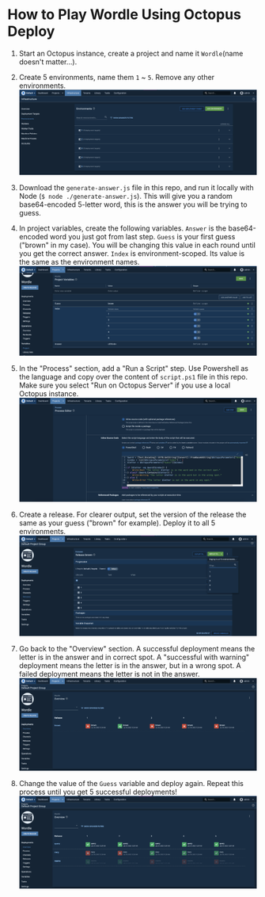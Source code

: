 # How to Play Wordle Using Octopus Deploy

1. Start an Octopus instance, create a project and name it `Wordle`(name doesn't matter...).

2. Create 5 environments, name them `1` ~ `5`. Remove any other environments.
![](./screenshots/set-environments.png)

3. Download the `generate-answer.js` file in this repo, and run it locally with Node (`$ node ./generate-answer.js`). This will give you a random base64-encoded 5-letter word, this is the answer you will be trying to guess.

4. In project variables, create the following variables. `Answer` is the base64-encoded word you just got from last step. `Guess` is your first guess ("brown" in my case). You will be changing this value in each round until you get the correct answer. `Index` is environment-scoped. Its value is the same as the environment names.
![](./screenshots/create-variables.png)

5. In the "Process" section, add a "Run a Script" step. Use Powershell as the language and copy over the content of `script.ps1` file in this repo. Make sure you select "Run on Octopus Server" if you use a local Octopus instance.
![](./screenshots/add-script.png)

6. Create a release. For clearer output, set the version of the release the same as your guess ("brown" for example). Deploy it to all 5 environments.
![](./screenshots/deploy.png)

7. Go back to the "Overview" section. A successful deployment means the letter is in the answer and in correct spot. A "successful with warning" deployment means the letter is in the answer, but in a wrong spot. A failed deployment means the letter is not in the answer.
![](./screenshots/deployment-results.png)

8. Change the value of the `Guess` variable and deploy again. Repeat this process until you get 5 successful deployments!
![](./screenshots/all-passing.png)
